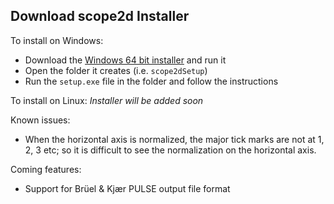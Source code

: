 ## Download scope2d Installer

To install on Windows: 
- Download the [Windows 64 bit installer](https://github.com/bilgilid/scope2d/releases/download/1.0.0/scope2dSetup.exe) and run it
- Open the folder it creates (i.e. `scope2dSetup`)
- Run the `setup.exe` file in the folder and follow the instructions

To install on Linux: *Installer will be added soon*

Known issues:
- When the horizontal axis is normalized, the major tick marks are not at 1, 2, 3 etc; so it is difficult to see the normalization on the horizontal axis.

Coming features:
- Support for Brüel & Kjær PULSE output file format
